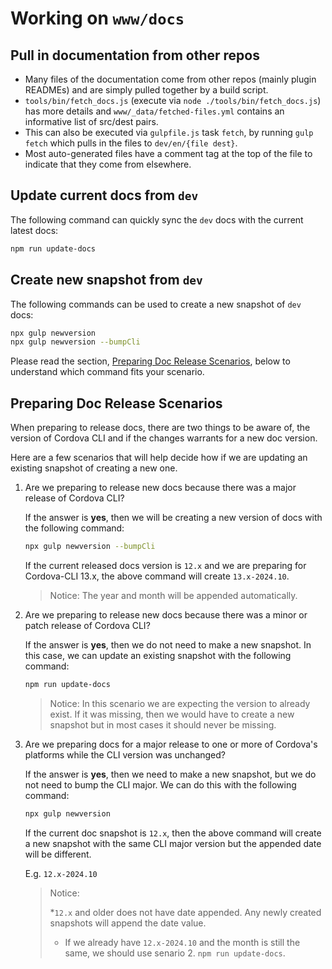 # Working on `www/docs`

## Pull in documentation from other repos

* Many files of the documentation come from other repos (mainly plugin READMEs) and are simply pulled together by a build script.
* `tools/bin/fetch_docs.js` (execute via `node ./tools/bin/fetch_docs.js`) has more details and `www/_data/fetched-files.yml` contains an informative list of src/dest pairs.
* This can also be executed via `gulpfile.js` task `fetch`, by running `gulp fetch` which pulls in the files to `dev/en/{file dest}`.
* Most auto-generated files have a comment tag at the top of the file to indicate that they come from elsewhere.

## Update current docs from `dev`

The following command can quickly sync the `dev` docs with the current latest docs:

```bash
npm run update-docs
```

## Create new snapshot from `dev`

The following commands can be used to create a new snapshot of `dev` docs:

```bash
npx gulp newversion
npx gulp newversion --bumpCli
```

Please read the section, [Preparing Doc Release Scenarios](#Preparing-Doc-Release-Scenarios), below to understand which command fits your scenario.

## Preparing Doc Release Scenarios

When preparing to release docs, there are two things to be aware of, the version of Cordova CLI and if the changes warrants for a new doc version.

Here are a few scenarios that will help decide how if we are updating an existing snapshot of creating a new one.

1. Are we preparing to release new docs because there was a major release of Cordova CLI?

    If the answer is **yes**, then we will be creating a new version of docs with the following command:

    ```bash
    npx gulp newversion --bumpCli
    ```

    If the current released docs version is `12.x` and we are preparing for Cordova-CLI 13.x, the above command will create `13.x-2024.10`.

    > Notice: The year and month will be appended automatically.

2. Are we preparing to release new docs because there was a minor or patch release of Cordova CLI?

    If the answer is **yes**, then we do not need to make a new snapshot. In this case, we can update an existing snapshot with the following command:

    ```bash
    npm run update-docs
    ```

    > Notice: In this scenario we are expecting the version to already exist. If it was missing, then we would have to create a new snapshot but in most cases it should never be missing.

3. Are we preparing docs for a major release to one or more of Cordova's platforms while the CLI version was unchanged?

    If the answer is **yes**, then we need to make a new snapshot, but we do not need to bump the CLI major. We can do this with the following command:

    ```bash
    npx gulp newversion
    ```

    If the current doc snapshot is `12.x`, then the above command will create a new snapshot with the same CLI major version but the appended date will be different.

    E.g. `12.x-2024.10`

    > Notice:
    >
    > *`12.x` and older does not have date appended. Any newly created snapshots will append the date value.
    > * If we already have `12.x-2024.10` and the month is still the same, we should use senario 2. `npm run update-docs`.
